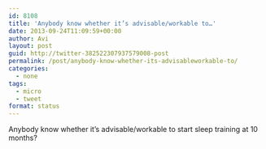 ```yaml
---
id: 8108
title: 'Anybody know whether it’s advisable/workable to…'
date: 2013-09-24T11:09:59+00:00
author: Avi
layout: post
guid: http://twitter-382522307937579008-post
permalink: /post/anybody-know-whether-its-advisableworkable-to/
categories:
  - none
tags:
  - micro
  - tweet
format: status
---
```

Anybody know whether it’s advisable/workable to start sleep training at 10 months?